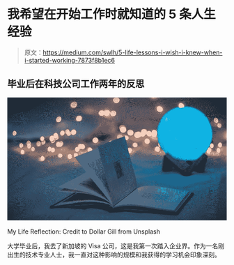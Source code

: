 # 我希望在开始工作时就知道的 5 条人生经验

> 原文：<https://medium.com/swlh/5-life-lessons-i-wish-i-knew-when-i-started-working-7873f8b1ec6>

## 毕业后在科技公司工作两年的反思

![](img/d80458fab32cb1f4463a835d5a914e67.png)

My Life Reflection: Credit to Dollar Gill from Unsplash

大学毕业后，我去了新加坡的 Visa 公司，这是我第一次踏入企业界。作为一名刚出生的技术专业人士，我一直对这种影响的规模和我获得的学习机会印象深刻。